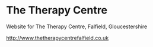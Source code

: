 # The Therapy Centre

Website for The Therapy Centre, Falfield, Gloucestershire

http://www.thetherapycentrefalfield.co.uk